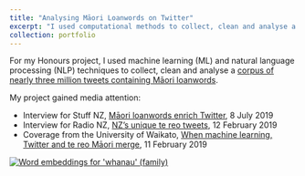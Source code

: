 ```yaml
---
title: "Analysing Māori Loanwords on Twitter"
excerpt: "I used computational methods to collect, clean and analyse a corpus of English tweets containing Māori loanwords.<br/><img src='/images/whanau.png' style='height: 300px;'>"
collection: portfolio
---
```


For my Honours project, I used machine learning (ML) and natural language processing (NLP) techniques to collect, clean and analyse a [corpus of nearly three million tweets containing Māori loanwords](https://kiwiwords.cms.waikato.ac.nz/corpus/).

My project gained media attention:

- Interview for Stuff NZ, [Māori loanwords enrich Twitter](https://www.stuff.co.nz/science/113958987/mori-loanwords-enrich-twitter), 8 July 2019
- Interview for Radio NZ, [NZ’s unique te reo tweets](https://www.rnz.co.nz/news/te-manu-korihi/382254/nz-s-unique-te-reo-tweets), 12 February 2019
- Coverage from the University of Waikato, [When machine learning, Twitter and te reo Māori merge](https://web.archive.org/web/20240302210012/https://www.waikato.ac.nz/news-opinion/media/2019/when-machine-learning-twitter-and-te-reo-maori-merge), 11 February 2019

[![Word embeddings for 'whanau' (family)](http://dgt12.github.io/images/whanau.png)](https://kiwiwords.cms.waikato.ac.nz/corpus/)
